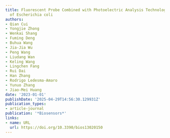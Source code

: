 ```yaml
---
title: Fluorescent Probe Combined with Photoelectric Analysis Technology for Detection
  of Escherichia coli
authors:
- Qian Cui
- Yongjie Zhong
- Wenkai Shang
- Fuming Deng
- Buhua Wang
- Jia‐Jia Wu
- Peng Wang
- Liudang Wan
- Keling Wang
- Lingchen Fang
- Rui Dai
- Han Zhang
- Rodrigo Ledesma‐Amaro
- Yunuo Zhang
- Jiao‐Mei Huang
date: '2023-01-01'
publishDate: '2025-04-29T14:56:30.129931Z'
publication_types:
- article-journal
publication: '*Biosensors*'
links:
- name: URL
  url: https://doi.org/10.3390/bios13020150
---
```

